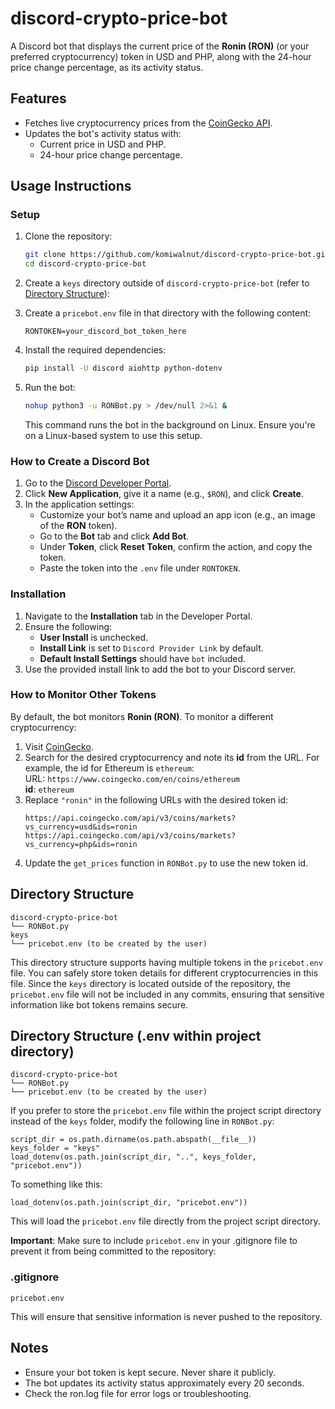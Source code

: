 # discord-crypto-price-bot

A Discord bot that displays the current price of the **Ronin (RON)** (or your preferred cryptocurrency) token in USD and PHP, along with the 24-hour price change percentage, as its activity status.

## Features
- Fetches live cryptocurrency prices from the [CoinGecko API](https://www.coingecko.com/).
- Updates the bot's activity status with:
  - Current price in USD and PHP.
  - 24-hour price change percentage.

## Usage Instructions
### Setup
1. Clone the repository:
    ```bash
    git clone https://github.com/komiwalnut/discord-crypto-price-bot.git
    cd discord-crypto-price-bot
    ```

2. Create a `keys` directory outside of `discord-crypto-price-bot` (refer to [Directory Structure](#directory-structure)):
   
4. Create a `pricebot.env` file in that directory with the following content:
    ```
    RONTOKEN=your_discord_bot_token_here
    ```

5. Install the required dependencies:
    ```bash
    pip install -U discord aiohttp python-dotenv
    ```

6. Run the bot:
    ```bash
    nohup python3 -u RONBot.py > /dev/null 2>&1 &
    ```
    This command runs the bot in the background on Linux. Ensure you're on a Linux-based system to use this setup.

### How to Create a Discord Bot
1. Go to the [Discord Developer Portal](https://discord.com/developers/applications).
2. Click **New Application**, give it a name (e.g., `$RON`), and click **Create**.
3. In the application settings:
   - Customize your bot’s name and upload an app icon (e.g., an image of the **RON** token).
   - Go to the **Bot** tab and click **Add Bot**.
   - Under **Token**, click **Reset Token**, confirm the action, and copy the token.
   - Paste the token into the `.env` file under `RONTOKEN`.

### Installation
1. Navigate to the **Installation** tab in the Developer Portal.
2. Ensure the following:
   - **User Install** is unchecked.
   - **Install Link** is set to `Discord Provider Link` by default.
   - **Default Install Settings** should have `bot` included.
3. Use the provided install link to add the bot to your Discord server.

### How to Monitor Other Tokens
By default, the bot monitors **Ronin (RON)**. To monitor a different cryptocurrency:
1. Visit [CoinGecko](https://www.coingecko.com/).
2. Search for the desired cryptocurrency and note its **id** from the URL. For example, the id for Ethereum is `ethereum`:  
   URL: `https://www.coingecko.com/en/coins/ethereum`  
   **id**: `ethereum`
3. Replace `"ronin"` in the following URLs with the desired token id:
    ```plaintext
    https://api.coingecko.com/api/v3/coins/markets?vs_currency=usd&ids=ronin
    https://api.coingecko.com/api/v3/coins/markets?vs_currency=php&ids=ronin
    ```
4. Update the `get_prices` function in `RONBot.py` to use the new token id.

## Directory Structure
```plaintext
discord-crypto-price-bot
└── RONBot.py
keys
└── pricebot.env (to be created by the user)
```
This directory structure supports having multiple tokens in the `pricebot.env` file. You can safely store token details for different cryptocurrencies in this file. Since the `keys` directory is located outside of the repository, the `pricebot.env` file will not be included in any commits, ensuring that sensitive information like bot tokens remains secure.

## Directory Structure (.env within project directory)
```plaintext
discord-crypto-price-bot
└── RONBot.py
└── pricebot.env (to be created by the user)
```
If you prefer to store the `pricebot.env` file within the project script directory instead of the `keys` folder, modify the following line in `RONBot.py`:
```plaintext
script_dir = os.path.dirname(os.path.abspath(__file__))
keys_folder = "keys"
load_dotenv(os.path.join(script_dir, "..", keys_folder, "pricebot.env"))
```
To something like this:
```plaintext
load_dotenv(os.path.join(script_dir, "pricebot.env"))
```
This will load the `pricebot.env` file directly from the project script directory.

**Important**:
Make sure to include `pricebot.env` in your .gitignore file to prevent it from being committed to the repository:
### .gitignore
```plaintext
pricebot.env
```
This will ensure that sensitive information is never pushed to the repository.

## Notes
- Ensure your bot token is kept secure. Never share it publicly.
- The bot updates its activity status approximately every 20 seconds.
- Check the ron.log file for error logs or troubleshooting.

